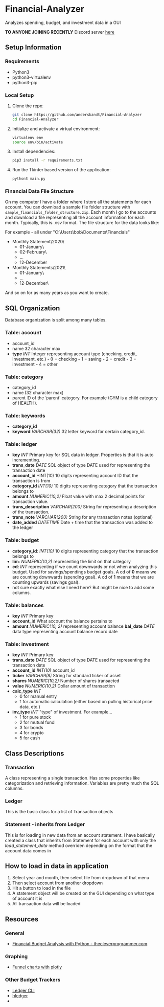 # Financial-Analyzer
Analyzes spending, budget, and investment data in a GUI

**TO ANYONE JOINING RECENTLY**
Discord server [here](https://discord.gg/qRKYKUzy)

## Setup Information

### Requirements
- Python3
- python3-virtualenv
- python3-pip

### Local Setup
1. Clone the repo:
    ```bash
    git clone https://github.com/andersbandt/Financial-Analyzer
    cd Financial-Analyzer
    ```
2. Initialize and activate a virtual environment:
    ```bash
    virtualenv env
    source env/bin/activate
    ```

3. Install dependencies:
    ```bash
    pip3 install -r requirements.txt
    ```

4. Run the Tkinter based version of the application:
    ```bash
    python3 main.py
    ```
    
### Financial Data File Structure

On my computer I have a folder where I store all the statements for each account. You can
download a sample file folder structure with `sample_financials_folder_structure.zip`. Each month
I go to the accounts and download a file representing all the account information for each
month. Typically, this is .csv format. The file structure for the data looks like:

For example - all under "C:\Users\bob\Documents\Financials\"

- Monthly Statement\2020\
    - 01-January\
    - 02-February\
    - ...
    - 12-December
- Monthly Statements\2021\
    - 01-January\
    - ...
    - 12-December\

And so on for as many years as you want to create.


## SQL Organization

Database organization is split among many tables.

### Table: account
-	account_id
-	name 32 character max
  -	**type** *INT* Integer representing account type (checking, credit, investment, etc.)
        - 0 = checking 
        - 1 = saving 
        - 2 = credit 
        - 3 = investment 
        - 4 = other

### Table: category
- category_id
- name (32 character max)
- parent ID of the ‘parent’ category. For example (GYM is a child category of HEALTH).

### Table: keywords
- **category_id**
- **keyword** *VARCHAR(32)* 32 letter keyword for certain category_id.

### Table: ledger
- **key** *INT* Primary key for SQL data in ledger. Properties is that it is 
auto incrementing.
- **trans_date** *DATE* SQL object of type DATE used for representing the transaction date
- **account_id** *INT(10) 10 digits representing account ID that the transaction is from
- **category_id** *INT(10)* 10 digits representing category that the transaction belongs to
- **amount** *NUMERIC(10,2)* Float value with max 2 decimal points for transaction value.
- **trans_description** *VARCHAR(200)* String for representing a description of the transaction.
- **trans_note** *VARCHAR(200)* String for any transaction notes (optional)
- **date_added** *DATETIME* Date + time that the transaction was added to the ledger

### Table: budget
- **category_id**: *INT(10)* 10 digits representing category that the transaction belongs to
- **lim**: *NUMERIC(10,2)* representing the limit on that category
- **cd**: *INT* representing if we count downwards or not when analyzing this budget. Used for 
savings/spendings budget goals. A cd of **0** means we are counting downwards (spending goal).
A cd of **1** means that we are counting upwards (savings goal).
- not sure exactly what else I need here? But might be nice to add some columns.

### Table: balances
-	**key** *INT* Primary key
-	**account_id** What account the balance pertains to
  -	**amount** *NUMERIC(10, 2)* representing account balance
    **bal_date** *DATE* data type representing account balance record date

### Table: investment
- **key** *INT* Primary key
- **trans_date** *DATE* SQL object of type DATE used for representing the transaction date
- **account_id** *INT(10)* account_id
- **ticker** *VARCHAR(8)* String for standard ticker of asset
- **shares** *NUMERIC(10,2)* Number of shares transacted
- **value** *NUMERIC(10,2)* Dollar amount of transaction
- **calc_type** *INT*
  - 0 for manual entry
  - 1 for automatic calculation (either based on pulling historical price data, etc.)
- **inv_type** *INT* "type" of investment. For example...
  - 1 for pure stock
  - 2 for mutual fund
  - 3 for bonds
  - 4 for crypto
  - 5 for cash


## Class Descriptions

### Transaction
A class representing a single transaction. Has some properties like categorization
and retrieving information. Variables are pretty much the SQL columns.

### Ledger
This is the basic class for a list of Transaction objects

### Statement - inherits from Ledger
This is for loading in new data from an account statement. I have basically created
a class that inherits from Statement for each account with only the *load_statement_data*
method overriden depending on the format that the account data comes in


## How to load in data in application

1.	Select year and month, then select file from dropdown of that menu
2.	Then select account from another dropdown
3.	Hit a button to load in the file
4.	A statement object will be created on the GUI depending on what type of account it is
5.	All transaction data will be loaded


## Resources

### General
- [Financial Budget Analysis with Python - thecleverprogrammer.com](https://thecleverprogrammer.com/2021/04/05/financial-budget-analysis-with-python/)

### Graphing
- [Funnel charts with plotly](https://plotly.com/python/funnel-charts/)

### Other Budget Trackers
- [Ledger CLI](https://www.ledger-cli.org/)
- [hledger](https://hledger.org/)
- 



